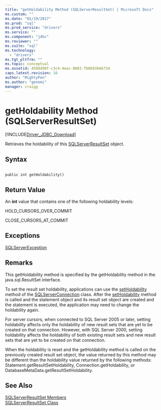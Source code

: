 ```yaml
---
title: "getHoldability Method (SQLServerResultSet) | Microsoft Docs"
ms.custom: ""
ms.date: "01/19/2017"
ms.prod: "sql"
ms.prod_service: "drivers"
ms.service: ""
ms.component: "jdbc"
ms.reviewer: ""
ms.suite: "sql"
ms.technology: 
  - "drivers"
ms.tgt_pltfrm: ""
ms.topic: conceptual
ms.assetid: 4508d90f-c3c4-4eac-8001-fb0b93b66734
caps.latest.revision: 16
author: "MightyPen"
ms.author: "genemi"
manager: craigg
---
```

# getHoldability Method (SQLServerResultSet)
[!INCLUDE[Driver_JDBC_Download](../../../includes/driver_jdbc_download.md)]

  Retrieves the holdability of this [SQLServerResultSet](../../../connect/jdbc/reference/sqlserverresultset-class.md) object.  
  
## Syntax  
  
```  
  
public int getHoldability()  
```  
  
## Return Value  
 An **int** value that contains one of the following holdability levels:  
  
 HOLD_CURSORS_OVER_COMMIT  
  
 CLOSE_CURSORS_AT_COMMIT  
  
## Exceptions  
 [SQLServerException](../../../connect/jdbc/reference/sqlserverexception-class.md)  
  
## Remarks  
 This getHoldability method is specified by the getHoldability method in the java.sql.ResultSet interface.  
  
 To set the result set holdability, applications can use the [setHoldability](../../../connect/jdbc/reference/setholdability-method-sqlserverconnection.md) method of the [SQLServerConnection](../../../connect/jdbc/reference/sqlserverconnection-class.md) class. After the [setHoldability](../../../connect/jdbc/reference/setholdability-method-sqlserverconnection.md) method is called and the statement object and its result set object are created and the statement is executed, the application may need to change the holdability again.  
  
 For server cursors, when connected to SQL Server 2005 or later, setting holdability affects only the holdability of new result sets that are yet to be created on that connection. However, with SQL Server 2000, setting holdability affects the holdability of both existing result sets and new result sets that are yet to be created on that connection.  
  
 When the holdability is reset and the getHoldability method is called on the previously created result set object, the value returned by this method may be different than the holdability value returned by the following methods: Statement.getResultSetHoldability, Connection.getHoldability, or DatabaseMetaData.getResultSetHoldability.  
  
## See Also  
 [SQLServerResultSet Members](../../../connect/jdbc/reference/sqlserverresultset-members.md)   
 [SQLServerResultSet Class](../../../connect/jdbc/reference/sqlserverresultset-class.md)  
  
  

